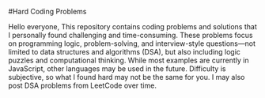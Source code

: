 #Hard Coding Problems

Hello everyone,
This repository contains coding problems and solutions that I personally found challenging and time-consuming. These problems focus on programming logic, problem-solving, and interview-style questions—not limited to data structures and algorithms (DSA), but also including logic puzzles and computational thinking. While most examples are currently in JavaScript, other languages may be used in the future. Difficulty is subjective, so what I found hard may not be the same for you. I may also post DSA problems from LeetCode over time.





